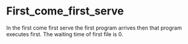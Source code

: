 # First_come_first_serve
In the first come first serve the first program arrives then that program executes first.
The waiting time of first file is 0.
